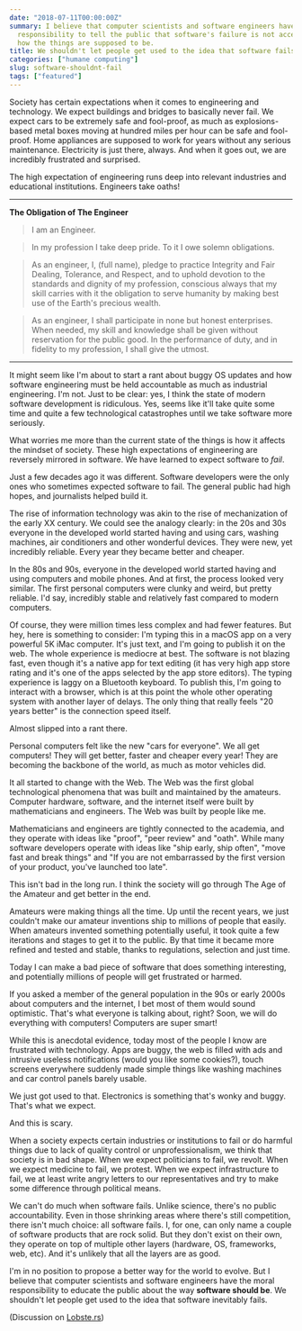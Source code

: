 ```yaml
---
date: "2018-07-11T00:00:00Z"
summary: I believe that computer scientists and software engineers have the moral
  responsibility to tell the public that software's failure is not acceptable, not
  how the things are supposed to be.
title: We shouldn't let people get used to the idea that software fails
categories: ["humane computing"]
slug: software-shouldnt-fail
tags: ["featured"]
---
```


Society has certain expectations when it comes to engineering and technology. We expect buildings and bridges to basically never fail. We expect cars to be extremely safe and fool-proof, as much as explosions-based metal boxes moving at hundred miles per hour can be safe and fool-proof. Home appliances are supposed to work for years without any serious maintenance. Electricity is just there, always. And when it goes out, we are incredibly frustrated and surprised.

The high expectation of engineering runs deep into relevant industries and educational institutions. Engineers take oaths!

---

**The Obligation of The Engineer**

> I am an Engineer.

> In my profession I take deep pride. To it I owe solemn obligations.

> As an engineer, I, (full name), pledge to practice Integrity and Fair Dealing, Tolerance, and Respect, and to uphold devotion to the standards and dignity of my profession, conscious always that my skill carries with it the obligation to serve humanity by making best use of the Earth's precious wealth.

> As an engineer, I shall participate in none but honest enterprises. When needed, my skill and knowledge shall be given without reservation for the public good. In the performance of duty, and in fidelity to my profession, I shall give the utmost.

---

It might seem like I'm about to start a rant about buggy OS updates and how software engineering must be held accountable as much as industrial engineering. I'm not. Just to be clear: yes, I think the state of modern software development is ridiculous. Yes, seems like it'll take quite some time and quite a few technological catastrophes until we take software more seriously.

What worries me more than the current state of the things is how it affects the mindset of society. These high expectations of engineering are reversely mirrored in software. We have learned to expect software to *fail*.

Just a few decades ago it was different. Software developers were the only ones who sometimes expected software to fail. The general public had high hopes, and journalists helped build it.

The rise of information technology was akin to the rise of mechanization of the early XX century. We could see the analogy clearly: in the 20s and 30s everyone in the developed world started having and using cars, washing machines, air conditioners and other wonderful devices. They were new, yet incredibly reliable. Every year they became better and cheaper.

In the 80s and 90s, everyone in the developed world started having and using computers and mobile phones. And at first, the process looked very similar. The first personal computers were clunky and weird, but pretty reliable. I'd say, incredibly stable and relatively fast compared to modern computers.

Of course, they were million times less complex and had fewer features. But hey, here is something to consider: I'm typing this in a macOS app on a very powerful 5K iMac computer. It's just text, and I'm going to publish it on the web. The whole experience is mediocre at best. The software is not blazing fast, even though it's a native app for text editing (it has very high app store rating and it's one of the apps selected by the app store editors). The typing experience is laggy on a Bluetooth keyboard. To publish this, I'm going to interact with a browser, which is at this point the whole other operating system with another layer of delays. The only thing that really feels "20 years better" is the connection speed itself.

Almost slipped into a rant there.

Personal computers felt like the new "cars for everyone". We all get computers! They will get better, faster and cheaper every year! They are becoming the backbone of the world, as much as motor vehicles did.

It all started to change with the Web. The Web was the first global technological phenomena that was built and maintained by the amateurs. Computer hardware, software, and the internet itself were built by mathematicians and engineers. The Web was built by people like me.

Mathematicians and engineers are tightly connected to the academia, and they operate with ideas like "proof", "peer review" and "oath". While many software developers operate with ideas like "ship early, ship often", "move fast and break things" and "If you are not embarrassed by the first version of your product, you've launched too late".

This isn't bad in the long run. I think the society will go through The Age of the Amateur and get better in the end.

Amateurs were making things all the time. Up until the recent years, we just couldn't make our amateur inventions ship to millions of people that easily. When amateurs invented something potentially useful, it took quite a few iterations and stages to get it to the public. By that time it became more refined and tested and stable, thanks to regulations, selection and just time.

Today I can make a bad piece of software that does something interesting, and potentially millions of people will get frustrated or harmed.

If you asked a member of the general population in the 90s or early 2000s about computers and the internet, I bet most of them would sound optimistic. That's what everyone is talking about, right? Soon, we will do everything with computers! Computers are super smart!

While this is anecdotal evidence, today most of the people I know are frustrated with technology. Apps are buggy, the web is filled with ads and intrusive useless notifications (would you like some cookies?), touch screens everywhere suddenly made simple things like washing machines and car control panels barely usable.

We just got used to that. Electronics is something that's wonky and buggy. That's what we expect.

And this is scary.

When a society expects certain industries or institutions to fail or do harmful things due to lack of quality control or unprofessionalism, we think that society is in bad shape. When we expect politicians to fail, we revolt. When we expect medicine to fail, we protest. When we expect infrastructure to fail, we at least write angry letters to our representatives and try to make some difference through political means.

We can't do much when software fails. Unlike science, there's no public accountability. Even in those shrinking areas where there's still competition, there isn't much choice: all software fails. I, for one, can only name a couple of software products that are rock solid. But they don't exist on their own, they operate on top of multiple other layers (hardware, OS, frameworks, web, etc). And it's unlikely that all the layers are as good.

I'm in no position to propose a better way for the world to evolve. But I believe that computer scientists and software engineers have the moral responsibility to educate the public about the way __software should be__. We shouldn't let people get used to the idea that software inevitably fails.

(Discussion on [Lobste.rs](https://lobste.rs/s/abf7r8/we_shouldn_t_let_people_get_used_idea))
